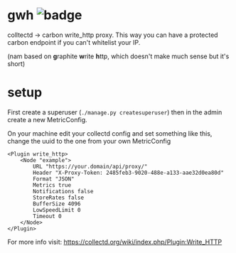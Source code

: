 # gwh ![badge](https://github.com/kviktor/gwh/actions/workflows/django.yml/badge.svg)

colltectd -> carbon write_http proxy. This way you can have a protected carbon endpoint if you can't whitelist your IP.

(nam based on **g**raphite **w**rite **h**ttp, which doesn't make much sense but it's short)

# setup

First create a superuser (`./manage.py createsuperuser`) then in the admin create a new MetricConfig.

On your machine edit your collectd config and set something like this, change the uuid to the one from your own MetricConfig

```
<Plugin write_http>
	<Node "example">
		URL "https://your.domain/api/proxy/"
		Header "X-Proxy-Token: 2485feb3-9020-488e-a133-aae32d0ea80d"
		Format "JSON"
		Metrics true
		Notifications false
		StoreRates false
		BufferSize 4096
		LowSpeedLimit 0
		Timeout 0
	</Node>
</Plugin>
```

For more info visit: https://collectd.org/wiki/index.php/Plugin:Write_HTTP
